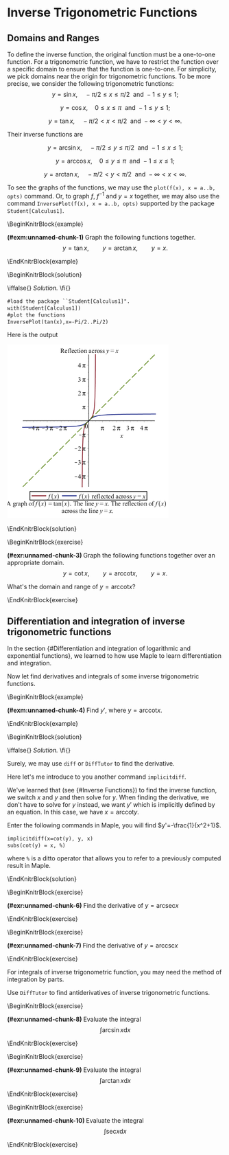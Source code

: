 # Inverse Trigonometric Functions

## Domains and Ranges

To define the inverse function, the original function must be a one-to-one function.
For a trigonometric function, we have to restrict the function over a specific domain to ensure that the function is one-to-one.
For simplicity, we pick domains near the origin for trigonometric functions. To be more precise, we consider the following trigonometric functions:
$$
y=\sin x,\quad -\pi/2\leq x\leq \pi/2 ~~\text{and}~ -1\leq y\leq 1;
$$

$$
y=\cos x,\quad 0\leq x\leq \pi ~~\text{and}~ -1\leq y\leq 1;
$$

$$
y=\tan x,\quad -\pi/2< x< \pi/2 ~~\text{and}~ -\infty<y<\infty.
$$

Their inverse functions are

$$
y=\arcsin x,\quad -\pi/2\leq y\leq \pi/2 ~~\text{and}~ -1\leq x\leq 1;
$$

$$
y=\arccos x,\quad 0\leq y\leq \pi ~~\text{and}~ -1\leq x\leq 1;
$$

$$
y=\arctan x,\quad -\pi/2< y< \pi/2 ~~\text{and}~ -\infty< x<\infty.
$$

To see the graphs of the functions, we may use the `plot(f(x), x = a..b, opts)` command. Or, to graph $f$, $f^{-1}$ and $y=x$ together, we may also use the command `InversePlot(f(x), x = a..b, opts)` supported by the package `Student[Calculus1]`.

\BeginKnitrBlock{example}<div class="example"><span class="example" id="exm:unnamed-chunk-1"><strong>(\#exm:unnamed-chunk-1) </strong></span>
Graph the following functions together.
$$
y=\tan x, \qquad y=\arctan x, \qquad y=x.
$$
</div>\EndKnitrBlock{example}

\BeginKnitrBlock{solution}<div class="solution">\iffalse{} <span class="solution"><em>Solution. </em></span>  \fi{}<br>

    #load the package ``Student[Calculus1]".
    with(Student[Calculus1])
    #plot the functions
    InversePlot(tan(x),x=-Pi/2..Pi/2)

Here is the output

![Graph of the tangent and arctangent functions](figs/InversePlot_tanx.png)
</div>\EndKnitrBlock{solution}

\BeginKnitrBlock{exercise}<div class="exercise"><span class="exercise" id="exr:unnamed-chunk-3"><strong>(\#exr:unnamed-chunk-3) </strong></span>
Graph the following functions together over an appropriate domain.
$$
y=\cot x, \qquad y=\mathrm{arccot} x, \qquad y=x.
$$

What's the domain and range of $y=\mathrm{arccot} x$?
</div>\EndKnitrBlock{exercise}

## Differentiation and integration of inverse trigonometric functions

In the section {#Differentiation and integration of logarithmic and exponential functions}, we learned to how use Maple to learn differentiation and integration.

Now let find derivatives and integrals of some inverse trigonometric functions.

\BeginKnitrBlock{example}<div class="example"><span class="example" id="exm:unnamed-chunk-4"><strong>(\#exm:unnamed-chunk-4) </strong></span>
Find $y'$, where $y=\mathrm{arccot} x$.
</div>\EndKnitrBlock{example}

\BeginKnitrBlock{solution}<div class="solution">\iffalse{} <span class="solution"><em>Solution. </em></span>  \fi{}<br>

Surely, we may use `diff` or `DiffTutor` to find the derivative.

Here let's me introduce to you another command `implicitdiff`.

We've learned that (see {#Inverse Functions}) to find the inverse function, we switch $x$ and $y$ and then solve for $y$. When finding the derivative, we don't have to solve for $y$ instead, we want $y'$ which is implicitly defined by an equation. In this case, we have $x=\mathrm{arccot}y$.

Enter the following commands in Maple, you will find $y'=-\frac{1}{x^2+1}$.

    implicitdiff(x=cot(y), y, x)
    subs(cot(y) = x, %)

where `%` is a ditto operator that allows you to refer to a previously computed result in Maple.
</div>\EndKnitrBlock{solution}

\BeginKnitrBlock{exercise}<div class="exercise"><span class="exercise" id="exr:unnamed-chunk-6"><strong>(\#exr:unnamed-chunk-6) </strong></span>
Find the derivative of $y=\mathrm{arcsec} x$
</div>\EndKnitrBlock{exercise}

\BeginKnitrBlock{exercise}<div class="exercise"><span class="exercise" id="exr:unnamed-chunk-7"><strong>(\#exr:unnamed-chunk-7) </strong></span>
Find the derivative of $y=\mathrm{arccsc} x$
</div>\EndKnitrBlock{exercise}

For integrals of inverse trigonometric function, you may need the method of integration by parts.

Use `DiffTutor` to find antiderivatives of inverse trigonometric functions.

\BeginKnitrBlock{exercise}<div class="exercise"><span class="exercise" id="exr:unnamed-chunk-8"><strong>(\#exr:unnamed-chunk-8) </strong></span>
Evaluate the integral
$$
\int \arcsin x \mathrm{d} x
$$
</div>\EndKnitrBlock{exercise}

\BeginKnitrBlock{exercise}<div class="exercise"><span class="exercise" id="exr:unnamed-chunk-9"><strong>(\#exr:unnamed-chunk-9) </strong></span>
Evaluate the integral
$$
\int \arctan x \mathrm{d} x
$$
</div>\EndKnitrBlock{exercise}

\BeginKnitrBlock{exercise}<div class="exercise"><span class="exercise" id="exr:unnamed-chunk-10"><strong>(\#exr:unnamed-chunk-10) </strong></span>
Evaluate the integral
$$
\int \mathrm{sec} x \mathrm{d} x
$$
</div>\EndKnitrBlock{exercise}
